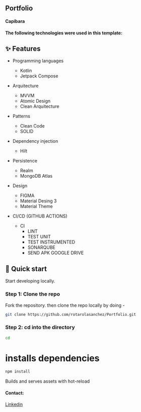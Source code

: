 
## Portfolio
#### Capibara


#### The following technologies were used in this template:


## ✨ Features


* Programming languages
    * Kotlin
    * Jetpack Compose

* Arquitecture
    *   MVVM
    *   Atomic Design
    *   Clean Arquitecture

* Patterns
    * Clean Code
    * SOLID

* Dependency injection
    * Hilt

* Persistence
    * Realm
    * MongoDB Atlas

* Design
    * FIGMA
    * Material Desing 3
    * Material Theme

* CI/CD (GITHUB ACTIONS)
   * CI
       * LINT
       * TEST UNIT
       * TEST INSTRUMENTED
       * SONARQUBE
       * SEND APK GOOGLE DRIVE
  
      
## :rocket: Quick start

Start developing locally.

### Step 1: Clone the repo

Fork the repository. then clone the repo locally by doing -

```sh
git clone https://github.com/rotarolasanchez/Portfolio.git
```

### Step 2: cd into the directory

```sh
cd 
```

# installs dependencies

```sh
npm install
```

 <p> Builds and serves assets with hot-reload </p>

#### Contact:
[Linkedin](https://www.linkedin.com/in/ronald-eduardo-otarola-sanchez-15512088)
